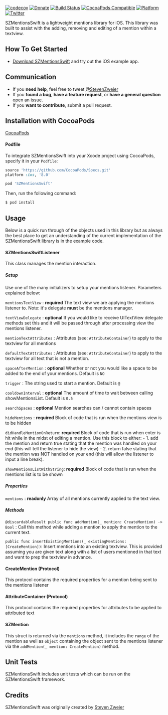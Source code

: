 [![codecov](https://codecov.io/gh/szweier/SZMentionsSwift/branch/master/graph/badge.svg)](https://codecov.io/gh/szweier/SZMentionsSwift)
[![Donate](https://img.shields.io/badge/Donate-PayPal-green.svg)](https://www.paypal.me/szweier)
[![Build Status](https://travis-ci.org/szweier/SZMentionsSwift.svg?branch=master)](https://travis-ci.org/szweier/SZMentionsSwift)
[![CocoaPods Compatible](https://img.shields.io/cocoapods/v/SZMentionsSwift.svg)](https://img.shields.io/cocoapods/v/SZMentionsSwift.svg)
[![Platform](https://img.shields.io/cocoapods/p/SZMentionsSwift.svg?style=flat)](http://cocoadocs.org/docsets/SZMentionsSwift)
[![Twitter](https://img.shields.io/badge/twitter-@StevenZweier-blue.svg?style=flat)](http://twitter.com/StevenZweier)

SZMentionsSwift is a lightweight mentions library for iOS. This library was built to assist with the adding, removing and editing of a mention within a textview.

## How To Get Started

- [Download SZMentionsSwift](https://github.com/stevenzweier/SZMentionsSwift/archive/master.zip) and try out the iOS example app. 

## Communication

- If you **need help**, feel free to tweet [@StevenZweier](http://twitter.com/StevenZweier)
- If you **found a bug**, **have a feature request**, or **have a general question** open an issue.
- If you **want to contribute**, submit a pull request.

## Installation with CocoaPods

[CocoaPods](http://cocoapods.org) 

#### Podfile

To integrate SZMentionsSwift into your Xcode project using CocoaPods, specify it in your `Podfile`:

```ruby
source 'https://github.com/CocoaPods/Specs.git'
platform :ios, '8.0'

pod 'SZMentionsSwift'
```

Then, run the following command:

```bash
$ pod install
```

## Usage

Below is a quick run through of the objects used in this library but as always the best place to get an understanding of the current implementation of the SZMentionsSwift library is in the example code.

#### SZMentionsSwiftListener

This class manages the mention interaction.

##### Setup
Use one of the many initializers to setup your mentions listener.  Parameters explained below:

`mentionsTextView` : **required** The text view we are applying the mentions listener to. Note: it's delegate **must** be the mentions manager.

`textViewDelegate` : **optional** If you would like to receive UITextView delegate methods set this and it will be passed through after processing view the mentions listener.

`mentionTextAttributes` : Attributes (see: `AttributeContainer`) to apply to the textview for all mentions

`defaultTextAttributes` : Attributes (see: `AttributeContainer`) to apply to the textview for all text that is not a mention.

`spaceAfterMention` : **optional** Whether or not you would like a space to be added to the end of your mentions. Default is `NO`

`trigger` : The string used to start a mention. Default is `@`

`cooldownInterval` : **optional** The amount of time to wait between calling showMentionsList. Default is `0.5`

`searchSpaces` : **optional** Mention searches can / cannot contain spaces

`hideMentions` : **required** Block of code that is run when the mentions view is to be hidden

`didHandleMentionOnReturn`: **required** Block of code that is run when enter is hit while in the midst of editing a mention.
     Use this block to either:
     - 1. add the mention and return true stating that the mention was handled on your end (this will tell the listener to hide the view)
     - 2. return false stating that the mention was NOT handled on your end (this will allow the listener to input a line break).

`showMentionsListWithString`: **required** Block of code that is run when the mentions list is to be shown

##### Properties

`mentions` : **readonly** Array of all mentions currently applied to the text view.

##### Methods

`@discardableResult public func addMention(_ mention: CreateMention) -> Bool` : Call this method while adding a mention to apply the mention to the current text.

`public func insertExistingMentions(_ existingMentions: [CreateMention])`: Insert mentions into an existing textview.  This is provided assuming you are given text
along with a list of users mentioned in that text and want to prep the textview in advance.

#### CreateMention (Protocol)

This protocol contains the required properties for a mention being sent to the mentions listener

#### AttributeContainer (Protocol)

This protocol contains the required properties for attributes to be applied to attributed text

#### SZMention

This struct is returned via the `mentions` method, it includes the `range` of the mention as well as `object` containing the object sent to the mentions listener via the `addMention(_ mention: CreateMention)` method.
    

## Unit Tests

SZMentionsSwift includes unit tests which can be run on the SZMentionsSwift framework.

## Credits

SZMentionsSwift was originally created by [Steven Zweier](http://twitter.com/StevenZweier)


